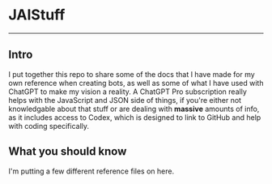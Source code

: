 # JAIStuff
---
## Intro
I put together this repo to share some of the docs that I have made for my own reference when creating bots, as well as some of what I have used with ChatGPT to make my vision a reality.  A ChatGPT Pro subscription really helps with the JavaScript and JSON side of things, if you're either not knowledgable about that stuff or are dealing with **massive** amounts of info, as it includes access to Codex, which is designed to link to GitHub and help with coding specifically.

## What you should know
I'm putting a few different reference files on here.
